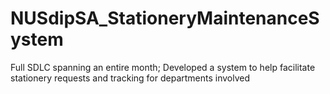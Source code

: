 # NUSdipSA_StationeryMaintenanceSystem
Full SDLC spanning an entire month; Developed a system to help facilitate stationery requests and tracking for departments involved
